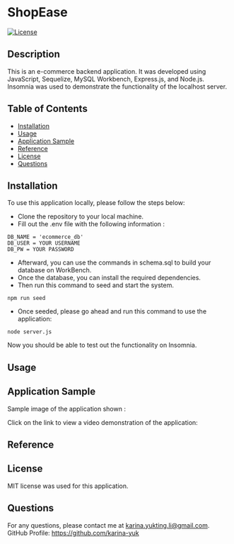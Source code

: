 # ShopEase

[![License](https://img.shields.io/badge/License-MIT-yellow.svg)](https://opensource.org/licenses/MIT)

## Description

This is an e-commerce backend application. It was developed using JavaScript, Sequelize, MySQL Workbench, Express.js, and Node.js. Insomnia was used to demonstrate the functionality of the localhost server. 

## Table of Contents

- [Installation](#installation)
- [Usage](#usage)
- [Application Sample](#application-sample)
- [Reference](#reference)
- [License](#license)
- [Questions](#questions)

## Installation

To use this application locally, please follow the steps below:

- Clone the repository to your local machine.
- Fill out the .env file with the following information :

```
DB_NAME = 'ecommerce_db'
DB_USER = YOUR USERNAME
DB_PW = YOUR PASSWORD
```
- Afterward, you can use the commands in schema.sql to build your database on WorkBench. 
- Once the database, you can install the required dependencies.
- Then run this command to seed and start the system.
```
npm run seed
```
- Once seeded, please go ahead and run this command to use the application:
```
node server.js
```
Now you should be able to test out the functionality on Insomnia.

## Usage


## Application Sample

Sample image of the application shown :

Click on the link to view a video demonstration of the application:

## Reference

## License

MIT license was used for this application.

## Questions

For any questions, please contact me at <karina.yukting.li@gmail.com>.
GitHub Profile: https://github.com/karina-yuk
